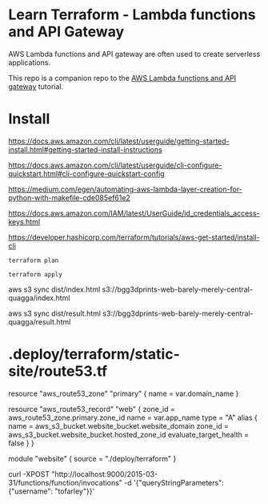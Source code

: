 # Learn Terraform - Lambda functions and API Gateway

AWS Lambda functions and API gateway are often used to create serverless
applications.

This repo is a companion repo to the [AWS Lambda functions and API gateway](https://developer.hashicorp.com/terraform/tutorials/aws/lambda-api-gateway) tutorial.

# Install
https://docs.aws.amazon.com/cli/latest/userguide/getting-started-install.html#getting-started-install-instructions

https://docs.aws.amazon.com/cli/latest/userguide/cli-configure-quickstart.html#cli-configure-quickstart-config

https://medium.com/egen/automating-aws-lambda-layer-creation-for-python-with-makefile-cde085ef61e2

https://docs.aws.amazon.com/IAM/latest/UserGuide/id_credentials_access-keys.html

https://developer.hashicorp.com/terraform/tutorials/aws-get-started/install-cli

```terraform plan```

```terraform apply```

aws s3 sync dist/index.html s3://bgg3dprints-web-barely-merely-central-quagga/index.html

aws s3 sync dist/result.html s3://bgg3dprints-web-barely-merely-central-quagga/result.html



# .deploy/terraform/static-site/route53.tf
resource "aws_route53_zone" "primary" {
  name = var.domain_name
}

resource "aws_route53_record" "web" {
  zone_id = aws_route53_zone.primary.zone_id
  name = var.app_name
  type = "A"
  alias {
    name = aws_s3_bucket.website_bucket.website_domain
    zone_id = aws_s3_bucket.website_bucket.hosted_zone_id
    evaluate_target_health = false
  }
}

module "website" {
  source = "./deploy/terraform"
}



curl -XPOST "http://localhost:9000/2015-03-31/functions/function/invocations" -d '{"queryStringParameters": {"username": "tofarley"}}'